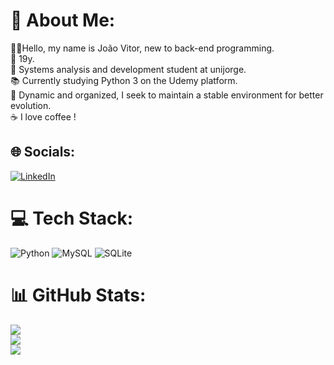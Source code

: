 # 💫 About Me:
🧒🏻Hello, my name is João Vitor, new to back-end programming.<br>🎂 19y.<br>🏫 Systems analysis and development student at unijorge.<br>📚 Currently studying Python 3 on the Udemy platform.<br>🧠 Dynamic and organized, I seek to maintain a stable environment for better evolution.<br>☕ I love coffee !


## 🌐 Socials:
[![LinkedIn](https://img.shields.io/badge/LinkedIn-%230077B5.svg?logo=linkedin&logoColor=white)](https://linkedin.com/in/www.linkedin.com/in/joão-vitor-bomfim-de-souza-14a8a6300) 

# 💻 Tech Stack:
![Python](https://img.shields.io/badge/python-3670A0?style=flat-square&logo=python&logoColor=ffdd54) ![MySQL](https://img.shields.io/badge/mysql-%2300000f.svg?style=flat-square&logo=mysql&logoColor=white) ![SQLite](https://img.shields.io/badge/sqlite-%2307405e.svg?style=flat-square&logo=sqlite&logoColor=white)
# 📊 GitHub Stats:
![](https://github-readme-stats.vercel.app/api?username=joaoV1tdev&theme=material-palenight&hide_border=false&include_all_commits=false&count_private=false)<br/>
![](https://github-readme-streak-stats.herokuapp.com/?user=joaoV1tdev&theme=material-palenight&hide_border=false)<br/>
![](https://github-readme-stats.vercel.app/api/top-langs/?username=joaoV1tdev&theme=material-palenight&hide_border=false&include_all_commits=false&count_private=false&layout=compact)

<!-- Proudly created with GPRM ( https://gprm.itsvg.in ) -->
